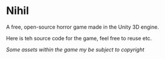 # Nihil
A free, open-source horror game made in the Unity 3D engine.

Here is teh source code for the game, feel free to reuse etc.

*Some assets within the game my be subject to copyright*
